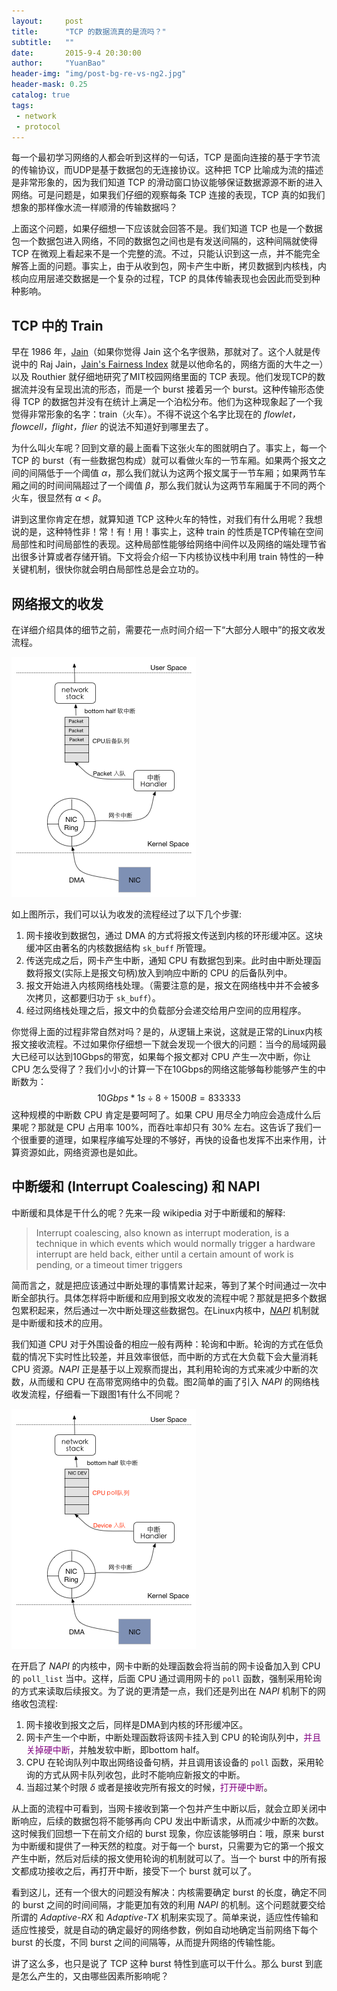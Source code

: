 ```yaml
---
layout:     post
title:      "TCP 的数据流真的是流吗？"
subtitle:   ""
date:       2015-9-4 20:30:00
author:     "YuanBao"
header-img: "img/post-bg-re-vs-ng2.jpg"
header-mask: 0.25
catalog: true
tags:
 - network
 - protocol
---
```


每一个最初学习网络的人都会听到这样的一句话，TCP 是面向连接的基于字节流的传输协议，而UDP是基于数据包的无连接协议。这种把 TCP 比喻成为流的描述是非常形象的，因为我们知道 TCP 的滑动窗口协议能够保证数据源源不断的进入网络。可是问题是，如果我们仔细的观察每条 TCP 连接的表现，TCP 真的如我们想象的那样像水流一样顺滑的传输数据吗？

上面这个问题，如果仔细想一下应该就会回答不是。我们知道 TCP 也是一个数据包一个数据包进入网络，不同的数据包之间也是有发送间隔的，这种间隔就使得 TCP 在微观上看起来不是一个完整的流。不过，只能认识到这一点，并不能完全解答上面的问题。事实上，由于从收到包，网卡产生中断，拷贝数据到内核栈，内核向应用层递交数据是一个复杂的过程，TCP 的具体传输表现也会因此而受到种种影响。

## TCP 中的 Train

早在 1986 年，[Jain](http://www.cs.wustl.edu/~jain/)（如果你觉得 Jain 这个名字很熟，那就对了。这个人就是传说中的 Raj Jain，[Jain's Fairness Index](https://en.wikipedia.org/wiki/Fairness_measure) 就是以他命名的，网络方面的大牛之一）以及 Routhier 就仔细地研究了MIT校园网络里面的 TCP 表现。他们发现TCP的数据流并没有呈现出流的形态，而是一个 burst 接着另一个 burst。这种传输形态使得 TCP 的数据包并没有在统计上满足一个泊松分布。他们为这种现象起了一个我觉得非常形象的名字：train（火车）。不得不说这个名字比现在的 *flowlet，flowcell，flight，flier* 的说法不知道好到哪里去了。

<!--more-->

为什么叫火车呢？回到文章的最上面看下这张火车的图就明白了。事实上，每一个 TCP 的 burst（有一些数据包构成）就可以看做火车的一节车厢。如果两个报文之间的间隔低于一个阈值 $\alpha$，那么我们就认为这两个报文属于一节车厢；如果两节车厢之间的时间间隔超过了一个阈值 $\beta$，那么我们就认为这两节车厢属于不同的两个火车，很显然有 $\alpha < \beta$。

讲到这里你肯定在想，就算知道 TCP 这种火车的特性，对我们有什么用呢？我想说的是，这种特性非！常！有！用！事实上，这种 train 的性质是TCP传输在空间局部性和时间局部性的表现。这种局部性能够给网络中间件以及网络的端处理节省出很多计算或者存储开销。下文将会介绍一下内核协议栈中利用 train 特性的一种关键机制，很快你就会明白局部性总是会立功的。

## 网络报文的收发

在详细介绍具体的细节之前，需要花一点时间介绍一下“大部分人眼中”的报文收发流程。

![图1:报文接收流程](/img/PacketRx.png)

如上图所示，我们可以认为收发的流程经过了以下几个步骤:

1. 网卡接收到数据包，通过 DMA 的方式将报文传送到内核的环形缓冲区。这块缓冲区由著名的内核数据结构 `sk_buff` 所管理。
2. 传送完成之后，网卡产生中断，通知 CPU 有数据包到来。此时由中断处理函数将报文(实际上是报文句柄)放入到响应中断的 CPU 的后备队列中。
3. 报文开始进入内核网络栈处理。（需要注意的是，报文在网络栈中并不会被多次拷贝，这都要归功于 `sk_buff`）。
4. 经过网络栈处理之后，报文中的负载部分会递交给用户空间的应用程序。

你觉得上面的过程非常自然对吗？是的，从逻辑上来说，这就是正常的Linux内核报文接收流程。不过如果你仔细想一下就会发现一个很大的问题：当今的局域网最大已经可以达到10Gbps的带宽，如果每个报文都对 CPU 产生一次中断，你让 CPU 怎么受得了？我们小小的计算一下在10Gbps的网络这能够每秒能够产生的中断数为：
$$ 10Gbps * 1s \div 8 \div 1500B = 833333$$
这种规模的中断数 CPU 肯定是要呵呵了。如果 CPU 用尽全力响应会造成什么后果呢？那就是 CPU 占用率 100%，而吞吐率却只有 30% 左右。这告诉了我们一个很重要的道理，如果程序编写处理的不够好，再快的设备也发挥不出来作用，计算资源如此，网络资源也是如此。

## 中断缓和 (Interrupt Coalescing) 和 NAPI

中断缓和具体是干什么的呢？先来一段 wikipedia 对于中断缓和的解释:

> Interrupt coalescing, also known as interrupt moderation, is a technique in which events which would normally trigger a hardware interrupt are held back, either until a certain amount of work is pending, or a timeout timer triggers

简而言之，就是把应该通过中断处理的事情累计起来，等到了某个时间通过一次中断全部执行。具体怎样将中断缓和应用到报文收发的流程中呢？那就是把多个数据包累积起来，然后通过一次中断处理这些数据包。在Linux内核中，[*NAPI*](https://en.wikipedia.org/wiki/New_API) 机制就是中断缓和技术的应用。

我们知道 CPU 对于外围设备的相应一般有两种：轮询和中断。轮询的方式在低负载的情况下实时性比较差，并且效率很低，而中断的方式在大负载下会大量消耗 CPU 资源。*NAPI* 正是基于以上观察而提出，其利用轮询的方式来减少中断的次数，从而缓和 CPU 在高带宽网络中的负载。图2简单的画了引入 *NAPI* 的网络栈收发流程，仔细看一下跟图1有什么不同呢？

![图1:报文接收流程](/img/PacketRx2.png)

在开启了 *NAPI* 的内核中，网卡中断的处理函数会将当前的网卡设备加入到 CPU 的 `poll_list` 当中。这样，后面 CPU 通过调用网卡的 `poll` 函数，强制采用轮询的方式来读取后续报文。为了说的更清楚一点，我们还是列出在 *NAPI* 机制下的网络收包流程:

1. 网卡接收到报文之后，同样是DMA到内核的环形缓冲区。
2. 网卡产生一个中断，中断处理函数将该网卡挂入到 CPU 的轮询队列中，<font color="purple">并且关掉硬中断</font>，并触发软中断，即bottom half。
3. CPU 在轮询队列中取出网络设备句柄，并且调用该设备的 `poll` 函数，采用轮询的方式从网卡队列收包，此时不能响应新报文的中断。
4. 当超过某个时限 $\delta$ 或者是接收完所有报文的时候，<font color="purple">打开硬中断</font>。

从上面的流程中可看到，当网卡接收到第一个包并产生中断以后，就会立即关闭中断响应，后续的数据包将不能够再向 CPU 发出中断请求，从而减少中断的次数。这时候我们回想一下在前文介绍的 burst 现象，你应该能够明白：哦，原来 burst 为中断缓和提供了一种天然的粒度。对于每一个 burst，只需要为它的第一个报文产生中断，然后对后续的报文使用轮询的机制就可以了。当一个 burst 中的所有报文都成功接收之后，再打开中断，接受下一个 burst 就可以了。

看到这儿，还有一个很大的问题没有解决：内核需要确定 burst 的长度，确定不同的 burst 之间的时间间隔，才能更加有效的利用 *NAPI* 的机制。这个问题就要交给所谓的 *Adaptive-RX* 和 *Adaptive-TX* 机制来实现了。简单来说，适应性传输和适应性接受，就是自动的确定最好的网络参数，例如自动地确定当前网络下每个 burst 的长度，不同 burst 之间的间隔等，从而提升网络的传输性能。

讲了这么多，也只是说了 TCP 这种 burst 特性到底可以干什么。那么 burst 到底是怎么产生的，又由哪些因素所影响呢？

